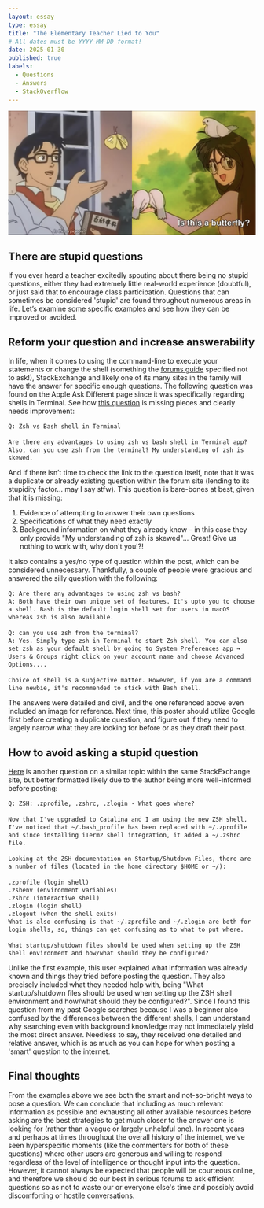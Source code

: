 ```yaml
---
layout: essay
type: essay
title: "The Elementary Teacher Lied to You"
# All dates must be YYYY-MM-DD format!
date: 2025-01-30
published: true
labels:
  - Questions
  - Answers
  - StackOverflow
---
```


<div class="text-center p-4"><img width="600px" src="../img/pigeon.png"></div>  

## There are stupid questions

If you ever heard a teacher excitedly spouting about there being no stupid questions, either they had extremely little real-world experience (doubtful), or just said that to encourage class participation. Questions that can sometimes be considered 'stupid' are found throughout numerous areas in life. Let’s examine some specific examples and see how they can be improved or avoided.

## Reform your question and increase answerability

In life, when it comes to using the command-line to execute your statements or change the shell (something the [forums guide](http://www.catb.org/esr/faqs/smart-questions.html#idm568) specified not to ask!), StackExchange and likely one of its many sites in the family will have the answer for specific enough questions. The following question was found on the Apple Ask Different page since it was specifically regarding shells in Terminal. See how [this question](https://apple.stackexchange.com/questions/334542/zsh-vs-bash-shell-in-terminal) is missing pieces and clearly needs improvement:

```
Q: Zsh vs Bash shell in Terminal  

Are there any advantages to using zsh vs bash shell in Terminal app? Also, can you use zsh from the terminal? My understanding of zsh is skewed.
```

And if there isn’t time to check the link to the question itself, note that it was a duplicate or already existing question within the forum site (lending to its stupidity factor… may I say stfw). This question is bare-bones at best, given that it is missing:  
1) Evidence of attempting to answer their own questions  
2) Specifications of what they need exactly  
3) Background information on what they already know – in this case they only provide "My understanding of zsh is skewed"... Great! Give us nothing to work with, why don't you!?!

It also contains a yes/no type of question within the post, which can be considered unnecessary. Thankfully, a couple of people were gracious and answered the silly question with the following: 

```
Q: Are there any advantages to using zsh vs bash?
A: Both have their own unique set of features. It's upto you to choose a shell. Bash is the default login shell set for users in macOS whereas zsh is also available.

Q: can you use zsh from the terminal?
A: Yes. Simply type zsh in Terminal to start Zsh shell. You can also set zsh as your default shell by going to System Preferences app → Users & Groups right click on your account name and choose Advanced Options....

Choice of shell is a subjective matter. However, if you are a command line newbie, it's recommended to stick with Bash shell.
```
 
The answers were detailed and civil, and the one referenced above even included an image for reference. Next time, this poster should utilize Google first before creating a duplicate question, and figure out if they need to largely narrow what they are looking for before or as they draft their post.

## How to avoid asking a stupid question

[Here](https://apple.stackexchange.com/questions/388622/zsh-zprofile-zshrc-zlogin-what-goes-where) is another question on a similar topic within the same StackExchange site, but better formatted likely due to the author being more well-informed before posting:

```
Q: ZSH: .zprofile, .zshrc, .zlogin - What goes where?

Now that I've upgraded to Catalina and I am using the new ZSH shell, I've noticed that ~/.bash_profile has been replaced with ~/.zprofile and since installing iTerm2 shell integration, it added a ~/.zshrc file.

Looking at the ZSH documentation on Startup/Shutdown Files, there are a number of files (located in the home directory $HOME or ~/):

.zprofile (login shell)
.zshenv (environment variables)
.zshrc (interactive shell)
.zlogin (login shell)
.zlogout (when the shell exits)
What is also confusing is that ~/.zprofile and ~/.zlogin are both for login shells, so, things can get confusing as to what to put where.

What startup/shutdown files should be used when setting up the ZSH shell environment and how/what should they be configured?
```

Unlike the first example, this user explained what information was already known and things they tried before posting the question. They also precisely included what they needed help with, being "What startup/shutdown files should be used when setting up the ZSH shell environment and how/what should they be configured?". Since I found this question from my past Google searches because I was a beginner also confused by the differences between the different shells, I can understand why searching even with background knowledge may not immediately yield the most direct answer. Needless to say, they received one detailed and relative answer, which is as much as you can hope for when posting a 'smart' question to the internet.

## Final thoughts

From the examples above we see both the smart and not-so-bright ways to pose a question. We can conclude that including as much relevant information as possible and exhausting all other available resources before asking are the best strategies to get much closer to the answer one is looking for (rather than a vague or largely unhelpful one). In recent years and perhaps at times throughout the overall history of the internet, we've seen hyperspecific moments (like the commenters for both of these questions) where other users are generous and willing to respond regardless of the level of intelligence or thought input into the question. However, it cannot always be expected that people will be courteous online, and therefore we should do our best in serious forums to ask efficient questions so as not to waste our or everyone else's time and possibly avoid discomforting or hostile conversations.
